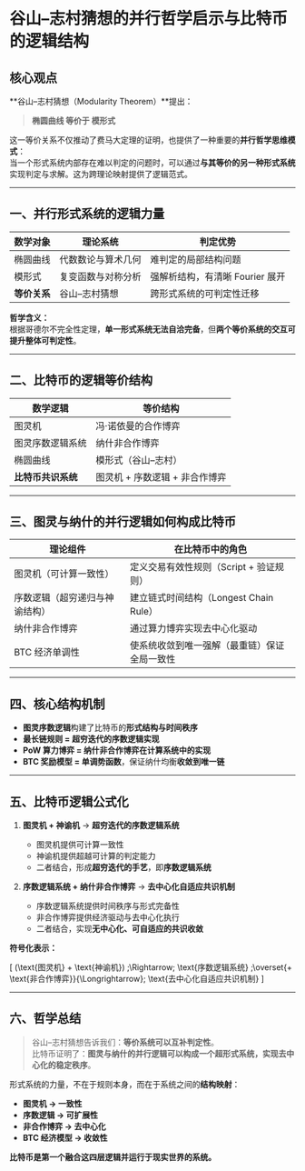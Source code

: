 # 谷山–志村猜想的并行哲学启示与比特币的逻辑结构

## 核心观点

**谷山–志村猜想（Modularity Theorem）**提出：  

> **椭圆曲线 等价于 模形式**  

这一等价关系不仅推动了费马大定理的证明，也提供了一种重要的**并行哲学思维模式**：  
当一个形式系统内部存在难以判定的问题时，可以通过**与其等价的另一种形式系统**实现判定与求解。这为跨理论映射提供了逻辑范式。

---

## 一、并行形式系统的逻辑力量

| 数学对象 | 理论系统 | 判定优势 |
|-----------|-----------|-----------|
| 椭圆曲线 | 代数数论与算术几何 | 难判定的局部结构问题 |
| 模形式 | 复变函数与对称分析 | 强解析结构，有清晰 Fourier 展开 |
| **等价关系** | 谷山–志村猜想 | 跨形式系统的可判定性迁移 |

**哲学含义：**  
根据哥德尔不完全性定理，**单一形式系统无法自洽完备**，但**两个等价系统的交互可提升整体可判定性**。

---

## 二、比特币的逻辑等价结构

| 数学逻辑 | 等价结构 |
|-----------|-----------|
| 图灵机 | 冯·诺依曼的合作博弈 |
| 图灵序数逻辑系统 | 纳什非合作博弈 |
| 椭圆曲线 | 模形式（谷山–志村） |
| **比特币共识系统** | 图灵机 + 序数逻辑 + 非合作博弈 |

---

## 三、图灵与纳什的并行逻辑如何构成比特币

| 理论组件 | 在比特币中的角色 |
|----------|------------------|
| 图灵机（可计算一致性） | 定义交易有效性规则（Script + 验证规则） |
| 序数逻辑（超穷递归与神谕结构） | 建立链式时间结构（Longest Chain Rule） |
| 纳什非合作博弈 | 通过算力博弈实现去中心化驱动 |
| BTC 经济单调性 | 使系统收敛到唯一强解（最重链）保证全局一致性 |

---

## 四、核心结构机制

- **图灵序数逻辑**构建了比特币的**形式结构与时间秩序**  
- **最长链规则 = 超穷迭代的序数逻辑实现**  
- **PoW 算力博弈 = 纳什非合作博弈在计算系统中的实现**  
- **BTC 奖励模型 = 单调势函数**，保证纳什均衡**收敛到唯一链**  

---

## 五、比特币逻辑公式化

1. **图灵机 + 神谕机** → **超穷迭代的序数逻辑系统**  
   - 图灵机提供可计算一致性  
   - 神谕机提供超越可计算的判定能力  
   - 二者结合，形成**超穷迭代的手艺**，即**序数逻辑系统**

2. **序数逻辑系统 + 纳什非合作博弈** → **去中心化自适应共识机制**  
   - 序数逻辑系统提供时间秩序与形式完备性  
   - 非合作博弈提供经济驱动与去中心化执行  
   - 二者结合，实现**无中心化、可自适应的共识收敛**

**符号化表示：**

\[
(\text{图灵机} + \text{神谕机}) \;\Rightarrow\; \text{序数逻辑系统} \;\overset{+ \text{非合作博弈}}{\Longrightarrow}\; \text{去中心化自适应共识机制}
\]

---

## 六、哲学总结

> 谷山–志村猜想告诉我们：**等价系统可以互补判定性**。  
> 比特币证明了：**图灵与纳什的并行逻辑可以构成一个超形式系统，实现去中心化的稳定秩序**。

形式系统的力量，不在于规则本身，而在于系统之间的**结构映射**：

- **图灵机 → 一致性**  
- **序数逻辑 → 可扩展性**  
- **非合作博弈 → 去中心化**  
- **BTC 经济模型 → 收敛性**

**比特币是第一个融合这四层逻辑并运行于现实世界的系统。**
